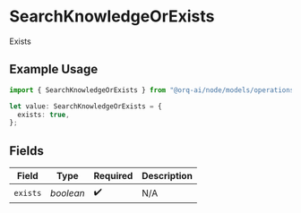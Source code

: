 # SearchKnowledgeOrExists

Exists

## Example Usage

```typescript
import { SearchKnowledgeOrExists } from "@orq-ai/node/models/operations";

let value: SearchKnowledgeOrExists = {
  exists: true,
};
```

## Fields

| Field              | Type               | Required           | Description        |
| ------------------ | ------------------ | ------------------ | ------------------ |
| `exists`           | *boolean*          | :heavy_check_mark: | N/A                |